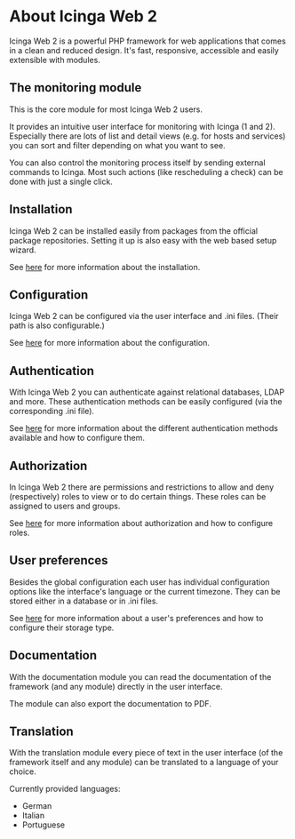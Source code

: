 # <a id="about"></a> About Icinga Web 2

Icinga Web 2 is a powerful PHP framework for web applications that comes in a clean and reduced design.
It's fast, responsive, accessible and easily extensible with modules.

## <a id="about-monitoring"></a> The monitoring module

This is the core module for most Icinga Web 2 users.

It provides an intuitive user interface for monitoring with Icinga (1 and 2).
Especially there are lots of list and detail views (e.g. for hosts and services)
you can sort and filter depending on what you want to see.

You can also control the monitoring process itself by sending external commands to Icinga.
Most such actions (like rescheduling a check) can be done with just a single click.

## <a id="about-installation"></a> Installation

Icinga Web 2 can be installed easily from packages from the official package repositories.
Setting it up is also easy with the web based setup wizard.

See [here](installation#installation) for more information about the installation.

## <a id="about-configuration"></a> Configuration

Icinga Web 2 can be configured via the user interface and .ini files.
(Their path is also configurable.)

See [here](configuration#configuration) for more information about the configuration.

## <a id="about-authentication"></a> Authentication

With Icinga Web 2 you can authenticate against relational databases, LDAP and more.
These authentication methods can be easily configured (via the corresponding .ini file).

See [here](authentication#authentication) for more information about
the different authentication methods available and how to configure them.

## <a id="about-authorization"></a> Authorization

In Icinga Web 2 there are permissions and restrictions to allow and deny (respectively)
roles to view or to do certain things.
These roles can be assigned to users and groups.

See [here](security#security) for more information about authorization
and how to configure roles.

## <a id="about-preferences"></a> User preferences

Besides the global configuration each user has individual configuration options
like the interface's language or the current timezone.
They can be stored either in a database or in .ini files.

See [here](preferences#preferences) for more information about a user's preferences
and how to configure their storage type.

## <a id="about-documentation"></a> Documentation

With the documentation module you can read the documentation of the framework (and any module) directly in the user interface.

The module can also export the documentation to PDF.

## <a id="about-translation"></a> Translation

With the translation module every piece of text in the user interface (of the framework itself and any module) can be translated to a language of your choice.

Currently provided languages:

* German
* Italian
* Portuguese
